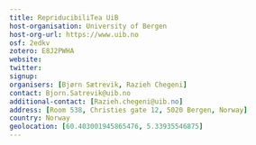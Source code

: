```yaml
---
title: RepriducibiliTea UiB
host-organisation: University of Bergen
host-org-url: https://www.uib.no
osf: 2edkv
zotero: E8J2PWHA
website: 
twitter: 
signup: 
organisers: [Bjørn Sætrevik, Razieh Chegeni]
contact: Bjorn.Satrevik@uib.no
additional-contact: [Razieh.chegeni@uib.no]
address: [Room 538, Christies gate 12, 5020 Bergen, Norway]
country: Norway
geolocation: [60.403001945865476, 5.33935546875]
---
```



